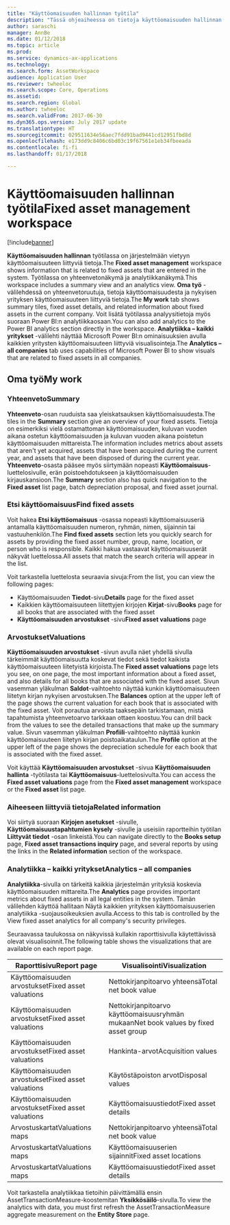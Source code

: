 ```yaml
---
title: "Käyttöomaisuuden hallinnan työtila"
description: "Tässä ohjeaiheessa on tietoja käyttöomaisuuden hallinnan työtilasta. Työtilassa on järjestelmään vietyyn käyttöomaisuuteen liittyviä tietoja. Siinä on yhteenvetonäkymä ja analytiikkanäkymä."
author: saraschi
manager: AnnBe
ms.date: 01/12/2018
ms.topic: article
ms.prod: 
ms.service: dynamics-ax-applications
ms.technology: 
ms.search.form: AssetWorkspace
audience: Application User
ms.reviewer: twheeloc
ms.search.scope: Core, Operations
ms.assetid: 
ms.search.region: Global
ms.author: twheeloc
ms.search.validFrom: 2017-06-30
ms.dyn365.ops.version: July 2017 update
ms.translationtype: HT
ms.sourcegitcommit: 029511634e56aec7fdd91bad9441cd12951fbd8d
ms.openlocfilehash: e173dd9c8406c6bd03c19f67561e1eb34fbeeada
ms.contentlocale: fi-fi
ms.lasthandoff: 01/17/2018

---
```


# <a name="fixed-asset-management-workspace"></a><span data-ttu-id="c1532-105">Käyttöomaisuuden hallinnan työtila</span><span class="sxs-lookup"><span data-stu-id="c1532-105">Fixed asset management workspace</span></span>

[!include[banner](../includes/banner.md)]

<span data-ttu-id="c1532-106">**Käyttöomaisuuden hallinnan** työtilassa on järjestelmään vietyyn käyttöomaisuuteen liittyviä tietoja.</span><span class="sxs-lookup"><span data-stu-id="c1532-106">The **Fixed asset management** workspace shows information that is related to fixed assets that are entered in the system.</span></span> <span data-ttu-id="c1532-107">Työtilassa on yhteenvetonäkymä ja analytiikkanäkymä.</span><span class="sxs-lookup"><span data-stu-id="c1532-107">This workspace includes a summary view and an analytics view.</span></span> <span data-ttu-id="c1532-108">**Oma työ** -välilehdessä on yhteenvetoruutuja, tietoja käyttöomaisuudesta ja nykyisen yrityksen käyttöomaisuuteen liittyviä tietoja.</span><span class="sxs-lookup"><span data-stu-id="c1532-108">The **My work** tab shows summary tiles, fixed asset details, and related information about fixed assets in the current company.</span></span> <span data-ttu-id="c1532-109">Voit lisätä työtilassa analyysitietoja myös suoraan Power BI:n analytiikkaosaan.</span><span class="sxs-lookup"><span data-stu-id="c1532-109">You can also add analytics to the Power BI analytics section directly in the workspace.</span></span> <span data-ttu-id="c1532-110">**Analytiikka – kaikki yritykset** -välilehti näyttää Microsoft Power BI:n ominaisuuksien avulla kaikkien yritysten käyttöomaisuuteen liittyviä visualisointeja.</span><span class="sxs-lookup"><span data-stu-id="c1532-110">The **Analytics – all companies** tab uses capabilities of Microsoft Power BI to show visuals that are related to fixed assets in all companies.</span></span>

## <a name="my-work"></a><span data-ttu-id="c1532-111">Oma työ</span><span class="sxs-lookup"><span data-stu-id="c1532-111">My work</span></span>

### <a name="summary"></a><span data-ttu-id="c1532-112">Yhteenveto</span><span class="sxs-lookup"><span data-stu-id="c1532-112">Summary</span></span>

<span data-ttu-id="c1532-113">**Yhteenveto**-osan ruuduista saa yleiskatsauksen käyttöomaisuudesta.</span><span class="sxs-lookup"><span data-stu-id="c1532-113">The tiles in the **Summary** section give an overview of your fixed assets.</span></span> <span data-ttu-id="c1532-114">Tietoja on esimerkiksi vielä ostamattoman käyttöomaisuuden, kuluvan vuoden aikana ostetun käyttöomaisuuden ja kuluvan vuoden aikana poistetun käyttöomaisuuden mittareista.</span><span class="sxs-lookup"><span data-stu-id="c1532-114">The information includes metrics about assets that aren't yet acquired, assets that have been acquired during the current year, and assets that have been disposed of during the current year.</span></span> <span data-ttu-id="c1532-115">**Yhteenveto**-osasta pääsee myös siirtymään nopeasti **Käyttöomaisuus**-luettelosivulle, erän poistoehdotukseen ja käyttöomaisuuden kirjauskansioon.</span><span class="sxs-lookup"><span data-stu-id="c1532-115">The **Summary** section also has quick navigation to the **Fixed asset** list page, batch depreciation proposal, and fixed asset journal.</span></span>

### <a name="find-fixed-assets"></a><span data-ttu-id="c1532-116">Etsi käyttöomaisuus</span><span class="sxs-lookup"><span data-stu-id="c1532-116">Find fixed assets</span></span>

<span data-ttu-id="c1532-117">Voit hakea **Etsi käyttöomaisuus** -osassa nopeasti käyttöomaisuuseriä antamalla käyttöomaisuuden numeron, ryhmän, nimen, sijainnin tai vastuuhenkilön.</span><span class="sxs-lookup"><span data-stu-id="c1532-117">The **Find fixed assets** section lets you quickly search for assets by providing the fixed asset number, group, name, location, or person who is responsible.</span></span> <span data-ttu-id="c1532-118">Kaikki hakua vastaavat käyttöomaisuuserät näkyvät luettelossa.</span><span class="sxs-lookup"><span data-stu-id="c1532-118">All assets that match the search criteria will appear in the list.</span></span>

<span data-ttu-id="c1532-119">Voit tarkastella luettelosta seuraavia sivuja:</span><span class="sxs-lookup"><span data-stu-id="c1532-119">From the list, you can view the following pages:</span></span>

 - <span data-ttu-id="c1532-120">Käyttöomaisuuden **Tiedot**-sivu</span><span class="sxs-lookup"><span data-stu-id="c1532-120">**Details** page for the fixed asset</span></span>
 - <span data-ttu-id="c1532-121">Kaikkien käyttöomaisuuteen liitettyjen kirjojen **Kirjat**-sivu</span><span class="sxs-lookup"><span data-stu-id="c1532-121">**Books** page for all books that are associated with the fixed asset</span></span>
 - <span data-ttu-id="c1532-122">**Käyttöomaisuuden arvostukset** -sivu</span><span class="sxs-lookup"><span data-stu-id="c1532-122">**Fixed asset valuations** page</span></span>

### <a name="valuations"></a><span data-ttu-id="c1532-123">Arvostukset</span><span class="sxs-lookup"><span data-stu-id="c1532-123">Valuations</span></span>

<span data-ttu-id="c1532-124">**Käyttöomaisuuden arvostukset** -sivun avulla näet yhdellä sivulla tärkeimmät käyttöomaisuutta koskevat tiedot sekä tiedot kaikista käyttöomaisuuteen liitetyistä kirjoista.</span><span class="sxs-lookup"><span data-stu-id="c1532-124">The **Fixed asset valuations** page lets you see, on one page, the most important information about a fixed asset, and also details for all books that are associated with the fixed asset.</span></span> <span data-ttu-id="c1532-125">Sivun vasemman yläkulman **Saldot**-vaihtoehto näyttää kunkin käyttöomaisuuteen liitetyn kirjan nykyisen arvostuksen.</span><span class="sxs-lookup"><span data-stu-id="c1532-125">The **Balances** option at the upper left of the page shows the current valuation for each book that is associated with the fixed asset.</span></span> <span data-ttu-id="c1532-126">Voit porautua arvoista taaksepäin tarkistamaan, mistä tapahtumista yhteenvetoarvo tarkkaan ottaen koostuu.</span><span class="sxs-lookup"><span data-stu-id="c1532-126">You can drill back from the values to see the detailed transactions that make up the summary value.</span></span> <span data-ttu-id="c1532-127">Sivun vasemman yläkulman **Profiili**-vaihtoehto näyttää kunkin käyttöomaisuuteen liitetyn kirjan poistoaikataulun.</span><span class="sxs-lookup"><span data-stu-id="c1532-127">The **Profile** option at the upper left of the page shows the depreciation schedule for each book that is associated with the fixed asset.</span></span>

<span data-ttu-id="c1532-128">Voit käyttää **Käyttöomaisuuden arvostukset** -sivua **Käyttöomaisuuden hallinta** -työtilasta tai **Käyttöomaisuus**-luettelosivulta.</span><span class="sxs-lookup"><span data-stu-id="c1532-128">You can access the **Fixed asset valuations** page from the **Fixed asset management** workspace or the **Fixed asset** list page.</span></span>

### <a name="related-information"></a><span data-ttu-id="c1532-129">Aiheeseen liittyviä tietoja</span><span class="sxs-lookup"><span data-stu-id="c1532-129">Related information</span></span>

<span data-ttu-id="c1532-130">Voi siirtyä suoraan **Kirjojen asetukset** -sivulle, **Käyttöomaisuustapahtumien kysely** -sivulle ja useisiin raportteihin työtilan **Liittyvät tiedot** -osan linkeistä.</span><span class="sxs-lookup"><span data-stu-id="c1532-130">You can navigate directly to the **Books setup** page, **Fixed asset transactions inquiry** page, and several reports by using the links in the **Related information** section of the workspace.</span></span>

### <a name="analytics--all-companies"></a><span data-ttu-id="c1532-131">Analytiikka – kaikki yritykset</span><span class="sxs-lookup"><span data-stu-id="c1532-131">Analytics – all companies</span></span>

<span data-ttu-id="c1532-132">**Analytiikka**-sivulla on tärkeitä kaikkia järjestelmän yrityksiä koskevia käyttöomaisuuden mittareita.</span><span class="sxs-lookup"><span data-stu-id="c1532-132">The **Analytics** page provides important metrics about fixed assets in all legal entities in the system.</span></span> <span data-ttu-id="c1532-133">Tämän välilehden käyttöä hallitaan Näytä kaikkien yrityksen käyttöomaisuuserien analytiikka -suojausoikeuksien avulla.</span><span class="sxs-lookup"><span data-stu-id="c1532-133">Access to this tab is controlled by the View fixed asset analytics for all company's security privileges.</span></span>

<span data-ttu-id="c1532-134">Seuraavassa taulukossa on näkyvissä kullakin raporttisivulla käytettävissä olevat visualisoinnit.</span><span class="sxs-lookup"><span data-stu-id="c1532-134">The following table shows the visualizations that are available on each report page.</span></span>

| <span data-ttu-id="c1532-135">Raporttisivu</span><span class="sxs-lookup"><span data-stu-id="c1532-135">Report page</span></span>            | <span data-ttu-id="c1532-136">Visualisointi</span><span class="sxs-lookup"><span data-stu-id="c1532-136">Visualization</span></span>        |
|------------------------|----------------------|
| <span data-ttu-id="c1532-137">Käyttöomaisuuden arvostukset</span><span class="sxs-lookup"><span data-stu-id="c1532-137">Fixed asset valuations</span></span> | <span data-ttu-id="c1532-138">Nettokirjanpitoarvo yhteensä</span><span class="sxs-lookup"><span data-stu-id="c1532-138">Total net book value</span></span> |
| <span data-ttu-id="c1532-139">Käyttöomaisuuden arvostukset</span><span class="sxs-lookup"><span data-stu-id="c1532-139">Fixed asset valuations</span></span> | <span data-ttu-id="c1532-140">Nettokirjanpitoarvo käyttöomaisuusryhmän mukaan</span><span class="sxs-lookup"><span data-stu-id="c1532-140">Net book values by fixed asset group</span></span> |
| <span data-ttu-id="c1532-141">Käyttöomaisuuden arvostukset</span><span class="sxs-lookup"><span data-stu-id="c1532-141">Fixed asset valuations</span></span> | <span data-ttu-id="c1532-142">Hankinta-arvot</span><span class="sxs-lookup"><span data-stu-id="c1532-142">Acquisition values</span></span> |
| <span data-ttu-id="c1532-143">Käyttöomaisuuden arvostukset</span><span class="sxs-lookup"><span data-stu-id="c1532-143">Fixed asset valuations</span></span> | <span data-ttu-id="c1532-144">Käytöstäpoiston arvot</span><span class="sxs-lookup"><span data-stu-id="c1532-144">Disposal values</span></span> |
| <span data-ttu-id="c1532-145">Käyttöomaisuuden arvostukset</span><span class="sxs-lookup"><span data-stu-id="c1532-145">Fixed asset valuations</span></span> | <span data-ttu-id="c1532-146">Käyttöomaisuustiedot</span><span class="sxs-lookup"><span data-stu-id="c1532-146">Fixed asset details</span></span> |
| <span data-ttu-id="c1532-147">Arvostuskartat</span><span class="sxs-lookup"><span data-stu-id="c1532-147">Valuations maps</span></span>        | <span data-ttu-id="c1532-148">Nettokirjanpitoarvo yhteensä</span><span class="sxs-lookup"><span data-stu-id="c1532-148">Total net book value</span></span> |
| <span data-ttu-id="c1532-149">Arvostuskartat</span><span class="sxs-lookup"><span data-stu-id="c1532-149">Valuations maps</span></span>        | <span data-ttu-id="c1532-150">Käyttöomaisuuserien sijainnit</span><span class="sxs-lookup"><span data-stu-id="c1532-150">Fixed asset locations</span></span> |
| <span data-ttu-id="c1532-151">Arvostuskartat</span><span class="sxs-lookup"><span data-stu-id="c1532-151">Valuations maps</span></span>        | <span data-ttu-id="c1532-152">Käyttöomaisuustiedot</span><span class="sxs-lookup"><span data-stu-id="c1532-152">Fixed asset details</span></span> |

<span data-ttu-id="c1532-153">Voit tarkastella analytiikkaa tietoihin päivittämällä ensin AssetTransactionMeasure-koostemitan **Yksikkösäilö**-sivulla.</span><span class="sxs-lookup"><span data-stu-id="c1532-153">To view the analytics with data, you must first refresh the AssetTransactionMeasure aggregate measurement on the **Entity Store** page.</span></span>

